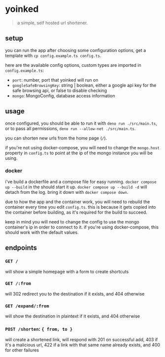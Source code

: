# yoinked
> a simple, self hosted url shortener.

## setup
you can run the app after choosing some configuration options, get a template with `cp config.example.ts config.ts`.

here are the available config options, custom types are imported in `config.example.ts`:
 - `port`: number, port that yoinked will run on
 - `googleSafeBrowsingKey`: string | boolean, either a google api key for the safe browsing api, or false to disable checking
 - `mongo`: MongoConfig, database access information

## usage
once configured, you should be able to run it with `deno run ./src/main.ts`, or to pass all permissions, `deno run --allow-net ./src/main.ts`.

you can shorten new urls from the home page (`/`).

if you're not using docker-compose, you will need to change the `mongo.host` property in `config.ts` to point at the ip of the mongo instance you will be using.

### docker
i've build a dockerfile and a compose file for easy running. `docker compose up --build` in the should start it up. `docker compose up --build -d` will detach from the log. bring it down with `docker compose down`.

due to how the app and the container work, you will need to rebuild the container every time you edit `config.ts`. this is because it gets copied into the container before building, as it's required for the build to succeed.

keep in mind you will need to change the config to use the mongo container's ip in order to connect to it. if you're using docker-compose, this should work with the default values.

## endpoints

### `GET /`
will show a simple homepage with a form to create shortcuts

### `GET /:from`
will 302 redirect you to the destination if it exists, and 404 otherwise

### `GET /expand/:from`
will show the destination in plaintext if it exists, and 404 otherwise

### `POST /shorten`: `{ from, to }`
will create a shortened link, will respond with 201 on successful add, 403 if it's a malicious url, 422 if a link with that same name already exists, and 400 for other failures

